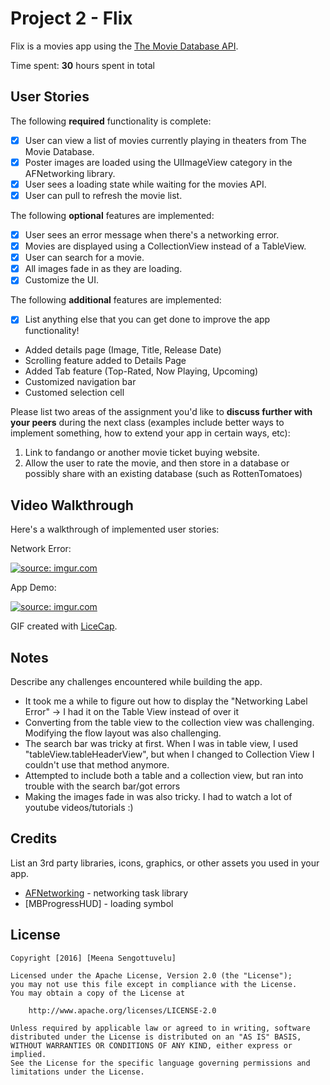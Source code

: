 # Project 2 - Flix

Flix is a movies app using the [The Movie Database API](http://docs.themoviedb.apiary.io/#).

Time spent: **30** hours spent in total

## User Stories

The following **required** functionality is complete:

- [x] User can view a list of movies currently playing in theaters from The Movie Database.
- [x] Poster images are loaded using the UIImageView category in the AFNetworking library.
- [x] User sees a loading state while waiting for the movies API.
- [x] User can pull to refresh the movie list.

The following **optional** features are implemented:

- [x] User sees an error message when there's a networking error.
- [x] Movies are displayed using a CollectionView instead of a TableView.
- [x] User can search for a movie.
- [x] All images fade in as they are loading.
- [x] Customize the UI.

The following **additional** features are implemented:

- [x] List anything else that you can get done to improve the app functionality!
- Added details page (Image, Title, Release Date)
- Scrolling feature added to Details Page
- Added Tab feature (Top-Rated, Now Playing, Upcoming)
- Customized navigation bar
- Customed selection cell

Please list two areas of the assignment you'd like to **discuss further with your peers** during the next class (examples include better ways to implement something, how to extend your app in certain ways, etc):

1. Link to fandango or another movie ticket buying website.
2. Allow the user to rate the movie, and then store in a database or possibly share with an existing database (such as RottenTomatoes)

## Video Walkthrough

Here's a walkthrough of implemented user stories:

Network Error:

<a href="http://imgur.com/xNSoXAu"><img src="http://imgur.com/xNSoXAu.gif" title="source: imgur.com" /></a>



App Demo:

<a href="http://imgur.com/BV3Xe3a"><img src="http://imgur.com/BV3Xe3a.gif" title="source: imgur.com" /></a>


GIF created with [LiceCap](http://www.cockos.com/licecap/).

## Notes

Describe any challenges encountered while building the app.
- It took me a while to figure out how to display the "Networking Label Error" -> I had it on the Table View instead of over it
- Converting from the table view to the collection view was challenging. Modifying the flow layout was also challenging.
- The search bar was tricky at first. When I was in table view, I used "tableView.tableHeaderView", but when I changed to Collection View I couldn't use that method anymore.
- Attempted to include both a table and a collection view, but ran into trouble with the search bar/got errors
- Making the images fade in was also tricky. I had to watch a lot of youtube videos/tutorials :)

## Credits

List an 3rd party libraries, icons, graphics, or other assets you used in your app.

- [AFNetworking](https://github.com/AFNetworking/AFNetworking) - networking task library
- [MBProgressHUD] - loading symbol

## License

    Copyright [2016] [Meena Sengottuvelu]

    Licensed under the Apache License, Version 2.0 (the "License");
    you may not use this file except in compliance with the License.
    You may obtain a copy of the License at

        http://www.apache.org/licenses/LICENSE-2.0

    Unless required by applicable law or agreed to in writing, software
    distributed under the License is distributed on an "AS IS" BASIS,
    WITHOUT WARRANTIES OR CONDITIONS OF ANY KIND, either express or implied.
    See the License for the specific language governing permissions and
    limitations under the License.
